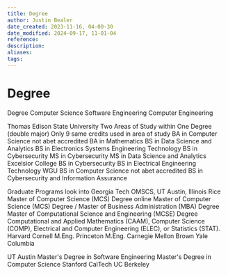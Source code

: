 ```yaml
---
title: Degree
author: Justin Bealer
date_created: 2023-11-16, 04-00-30
date_modified: 2024-09-17, 11-01-04
reference: 
description: 
aliases: 
tags: 
---
```

# Degree
Degree
  Computer Science
  Software Engineering
  Computer Engineering

Thomas Edison State University
	Two Areas of Study within One Degree (double major)
		Only 9 same credits used in area of study
  BA in Computer Science
    not abet accredited
  BA in Mathematics
  BS in Data Science and Analytics
  BS in Electronics Systems Engineering Technology
  BS in Cybersecurity
  MS in Cybersecurity
  MS in Data Science and Analytics
Excelsior College
  BS in Cybersecurity
  BS in Electrical Engineering Technology
WGU
  BS in Computer Science
    not abet accredited
  BS in Cybersecurity and Information Assurance

Graduate Programs
look into Georgia Tech OMSCS, UT Austin, Illinois
  Rice
    Master of Computer Science (MCS) Degree
      online
    Master of Computer Science (MCS) Degree / Master of Business Administration (MBA) Degree
    Master of Computational Science and Engineering (MCSE) Degree
      Computational and Applied Mathematics (CAAM),
      Computer Science (COMP),
      Electrical and Computer Engineering (ELEC), or
      Statistics (STAT).
  Harvard
  Cornell
    M.Eng.
  Princeton
    M.Eng.
  Carnegie Mellon
  Brown
  Yale
  Columbia
  
  UT Austin
    Master's Degree in Software Engineering
    Master's Degree in Computer Science
  Stanford
  CalTech UC Berkeley
